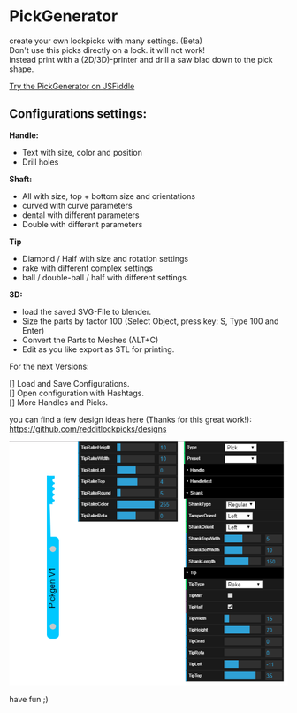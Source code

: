 # PickGenerator

create your own lockpicks with many settings. (Beta)  
Don't use this picks directly on a lock. it will not work!  
instead print with a (2D/3D)-printer and drill a saw blad down
to the pick shape.  

[Try the PickGenerator on JSFiddle](https://jsfiddle.net/3qc9gt46/5/embedded/result/?username=Phreak87)


## Configurations settings:  
**Handle:**
- Text with size, color and position
- Drill holes

**Shaft:**
- All with size, top + bottom size and orientations
- curved with curve parameters
- dental with different parameters
- Double with different parameters

**Tip**
- Diamond / Half with size and rotation settings
- rake with different complex settings
- ball / double-ball / half with different settings.

**3D:**
- load the saved SVG-File to blender.
- Size the parts by factor 100 (Select Object, press key: S, Type 100 and Enter)
- Convert the Parts to Meshes (ALT+C)
- Edit as you like export as STL for printing.

For the next Versions:  
 
[] Load and Save Configurations.  
[] Open configuration with Hashtags.  
[] More Handles and Picks.  
 
you can find a few design ideas here (Thanks for this great work!):   
https://github.com/redditlockpicks/designs

![alt text](https://github.com/Phreak87/PickGenerator/blob/master/Interface.png "Interface")

have fun ;) 
